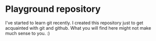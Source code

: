# Playground repository

I've started to learn git recently. I created this repository just to get acquainted with git and github.
What you will find here might not make much sense to you. :)
